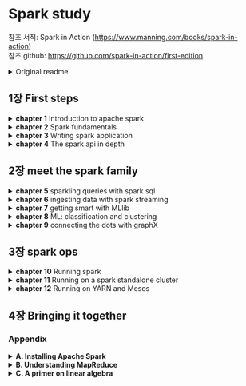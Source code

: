 # Spark study 
참조 서적: Spark in Action (https://www.manning.com/books/spark-in-action) <br>
참조 github: https://github.com/spark-in-action/first-edition
<details close>
<summary>Original readme</summary>
  <h1>Spark in Action book repository</h1>
  <h4> Current edition: Manning Early Access Program (MEAP)</h4>

  The MEAP publishing date is **2015.04.04.**  
  Manning's book forum: [https://forums.manning.com/forums/spark-in-action](https://forums.manning.com/forums/spark-in-action)

  The repo contains book listings organized by chapter and programming language (if applicable):

  ```
  ch02
    ├── scala
    │    ├── ch02-listings.scala
    │    ├── scala-file.scala
    │    └── ...
    ├── java
    │    ├── Class1.java
    │    ├── Class2.java
    │    └── ...
    ├── python
    │    ├── ch02-listings.py
    │    ├── python-file.py
    │    └── ...
  ch03
    ├── scala
    │    ├── ch03-listings.scala
    │    ├── scala-file.scala
    │    └── ...
    ├── java
    │    ├── Class1.java
    │    ├── Class2.java
    │    └── ...
    ├── python
    │    ├── ch03-listings.py
    │    ├── python-file.py
    │    └── ...

  ```

  We tried to organize the listings so that you have minimum distractions while going through the book.  
  We hope you'll find the content useful and that you'll have fun reading the book and going through examples.  

  As part of Manning's "in action" series, it's a hands-on, tutorial-style book.  

  Thank you,  
  [Petar Zečević](http://twitter.com/p_zecevic) and [Marko Bonaći](http://twitter.com/markobonaci)
</details>


## 1장 First steps
<details close>
<summary><b>chapter 1</b> Introduction to apache spark</summary>
  <br>
  <blockquote>
  <details close>
  <summary>1.1 What is spark?</summary>
    <blockquote>
      
- **hadoop**: open source, distributed, Java computation framework consisting of the (1) **Hadoop Distributed File System(HDFS**) and (2) **MapReduce**, its execution engine. 
Hadoop solved the three main problems facing any distributed data-processing endeavor:
    - Parallelization— How to parallelize the computation (전체 연산을 잘게 나누어 동시에 처리하는 방법)
    - Distribution— How to distribute the data (데이터를 여러 노드로 분산하는 방법)
    - Fault-tolerance— How to handle component failure (분산 컴포넌트 장애에 대응하는 방법)

    → 하둡의 한계: 맵리듀스 잡의 결과를 다른 잡에서 사용하려면 먼저 이 결과를 HDFS에 저장해야 한다. 따라서 맵리듀스는 이전 잡의 결과가 다음 작업의 입력이 되는 반복 알고리즘에는 본질적으로 맞지 않다. 

- **Spark**와 hadoop의 차이: spark는 메모리에 아주 큰 데이터를 keep 하는 것을 가능하게 한다. 즉, 맵리듀스처럼 잡에 필요한 데이터를 디스크에서 매번 가져오는 대신(→ 하둡의 방법), 데이터를 메모리에 캐시로 저장하는 인-메모리 실행 모델에 있다. 이를 통해 스파크 프로그램은 맵리듀스보다 약 100배 더 빠른 속도로 같은 작업을 수행할 수 있다.
- 일부 애플리케이션은 스파크를 사용하기에 적합하지 않다. 스파크에서는 분산 아키텍처 때문에 처리 시간에 약간의 오버헤드가 필연적으로 발생한다. 대량의 데이터를 다룰 때는 오버헤드가 무시할 수 있는 수준이지만, 단일 머신에서도 충분히 처리할 수 있는 데이터셋을 다룰 때는 작은 데이터셋의 연산에 최적화된 다른 프레임워크(e.g. RDBMS)를 사용하는 것이 더 효율적이다. + 하지만 현대의 데이터 크기는 계속 증가하는 추세며, 언제가는 RDBMS와 스크립트 성능이 개선되는 속도를 추월할지도 모른다.
    </blockquote>
  </details>
    
  <details close>
  <summary>1.2 Spark components</summary>
    <blockquote><br>
스파크는 여러 특수한 목적에 맞게 설계된 다양한 컴포넌트로 구성된다.<br>
→ 스파크 core, 스파크 SQL, 스파크 Streaming, 스파크 GraphX, 스파크 MLlib <br><br>
<img width="629" alt="Screen Shot 2021-06-10 at 9 33 02 PM" src="https://user-images.githubusercontent.com/43725183/121525578-78936300-ca33-11eb-8dae-549e2a93f21a.png">

- **스파크 core**: 스파크 코어는 스파크 잡과 다른 스파크 컴포넌트에 필요한 기본 기능을 제공한다. RDD는 분산 데이터 컬렉션(즉, 데이터셋)을 추상화한 객체로 데이터셋에 적용할 수 있는 연산 및 변환 메서드를 함께 제공한다. RDD는 노드에 장애가 발생해도 데이터셋을 재구성할 수 있는 복원성을 갖추었다. broadcast variable(공유변수)와 accumulator(누적변수)를 사용해 컴퓨팅 노드 간에 정보를 공유할 수 있다. 이외에도 스파크 코어에는 네트워킹, 보안, 스케줄링 및 데이터 셔플링 등 기본 기능이 구현되어 있다.
- **스파크 SQL**
- **스파크 Streaming**
- **스파크 GraphX**
- **스파크 MLlib**
    </blockquote>
  </details>
    
  <details close>
  <summary>1.3 Spark program flow</summary>
    <blockquote><br>
예제를 통해 스파크 프로그램이 어떻게 실행되는지 알아보자.<br>
**[예제] 로그파일로부터 OutOfMemoryError 오류가 몇건 발생했는지 분석하기**

1. 노드 세 개로 구성된 하둡 클러스터에 300MB 크기의 로그 파일을 저장되어 있는 상황
→ HDFS는 자동으로 128MB크기의 chunck로 분할하고(하둡에서는 block이라는 용어를 사용한다.), 각 **블록(block)**을 클러스터의 여러 노드에 나누어 저장한다. 
→ 이 예제와 직접적인 관련은 없지만, HDFS는 노드에 저장한 각 블록을 다른 노드 두 개에 복제한다. (복제 계수가 기본 값은 3으로 설정된 경우)<br><img width="632" alt="Screen Shot 2021-06-10 at 9 55 04 PM" src="https://user-images.githubusercontent.com/43725183/121528532-85fe1c80-ca36-11eb-93e1-ba484fc4f839.png">

2. HDFS에 저장된 텍스트 파일을 메모리에 로드한다. 
→ 먼저 스파크 셸을 시작하고, 스파크 클러스터에 연결하기.
→ **데이터 지역성**(data locality, 즉 디스크에 저장된 파일이 모두 해당 노드 각각에서 RAM으로 로드되는 것/대량의 데이터를 네트워크로 전송해야하는 상황을 만들지 않기 위해!)을 최대한 달성하려고 로그 파일의 각 블록이 저장된 위치를 하둡에게 요청한 후, 모든 블록을 클러스터 노드의 RAM 메모리로 전송한다. 
→ RAM에 로딩된 블록을 **partition**이라고 한다. 이 파티션 집합이 바로 RDD가 참조하는 분산 컬렉션이다. RDD API를 사용해 RDD의 컬렉션을 필터링하고, 사용자 함수로 매핑하고, 누적 값 하나로 리듀스하고, 두 RDD를 서로 빼거나 교차하거나 결합하는 등 다양한 작업을 실행할 수 있다. 

    ```scala
    val lines = sc.textFile("hdfs://path/to/the/file")
    ```
      <img width="632" alt="Screen Shot 2021-06-10 at 9 55 21 PM" src="https://user-images.githubusercontent.com/43725183/121528576-90b8b180-ca36-11eb-8e1d-beca8097e67a.png">
      
3. 컬렉션이 OutOfMemoryError 문자열을 포함한 줄만 필터링
→ 필터링이 완료되면 RDD에는 분석에 필요한 데이터만 포함된다. 
→ 마지막으로 로그에 남은 줄 개수를 센다. 

    ```scala
    val oomLines = lines.filter(l => l.contains("OutOfMemoryError")).cache()
    val result = oomLines.count()
    ```
      <img width="634" alt="Screen Shot 2021-06-10 at 9 55 38 PM" src="https://user-images.githubusercontent.com/43725183/121528614-99a98300-ca36-11eb-85ff-f57f68c46ae6.png">
    </blockquote>
  </details>
    
  <details close>
  <summary>1.4 Spark ecosystem</summary>
    <blockquote><br>
      
      
* 하둡 생태계: 인터페이스 도구, 분석 도구, 클러스터 관리 도구, 인프라 도구로 구성되어 있다.
      
<br><img width="643" alt="Screen Shot 2021-06-10 at 9 45 04 PM" src="https://user-images.githubusercontent.com/43725183/121527201-1fc4ca00-ca35-11eb-957f-e701657ebda6.png">
- 하둡생태계의 일부 컴포넌트는 스파크 컴포넌트로 대체될 수 있다. <br>
e.g. Giraph → 스파크 GraphX, <br>
Mahout → 스파크 MLlib, <br>
Strom → 스파크 스트리밍, <br>
pig, sqoop → 스파크 코어, 스파크 SQL
- 하둡 생태계의 인프라 및 관리 도구들은 스파크로 대체할 수 없다. e.g. Oozie(→ Job scheduling), HBase, Zookeeper
- 스파크에 반드시 HDFS 스토리지를 사용할 필요는 없다. 스파크는 HDFS 외에도 **아마존 S3 버킷**이나 **일반 파일 시스템**에 저장된 데이터를 처리할 수 있다.
    </blockquote>
  </details>
    
  <details close>
  <summary>1.5 Setting up the spark-in-action VM</summary>
    <blockquote><br>

* vagrant와 virtualbox를 이용
    </blockquote>
  </details>
  </blockquote>
</details>


<details close>
<summary><b>chapter 2</b> Spark fundamentals</summary>
  <br><blockquote>
  <details close>
  <summary>2.1. Using the spark-in-action VM</summary>
    
```bash
$ vagrant up #가상 머신 시작
$ vagrant ssh -- -l spark #ssh 로그인

$ git clone https://github.com/spark-in-action/first-edition #github repository clone
```

cf. **하둡 사용하기**: `hadoop fs`로 시작한다. e.g. `hadoop fs -ls /user` (/user 폴더내 list 출력) → [http://hadoop.apache.org/docs/current/hadoop-project-dist/hadoop-common/FileSystemShell.html](http://hadoop.apache.org/docs/current/hadoop-project-dist/hadoop-common/FileSystemShell.html) 참고하기
  </details>
  <details close>
  <summary>2.2. Using Spark shell and writing your first Spark program</summary>

- license 파일을 읽어들이고, 이 파일에 포함된 BSD 문자열의 수를 세보자.

    ```python
    #license 파일을 읽기
    licLines = sc.textFile("/usr/local/spark/LICENSE")
    lineCnt = licLines.count()

    #BSD 문자열 필터링
    bsdLines = licLines.filter(lambda line: "BSD" in line)
    bsdLines.count()

    #BSD 문자열 출력
    bsdLines.foreach(lambda bLine: print(bLine))
    ```

- RDD의 개념: RDD는 스파크의 기본 추상화 객체로 다음과 같은 성질이 있다.
    - **불변성(immutable)**: 읽기 전용
    → RDD는 데이터를 조작할 수 있는 다양한 변환 연산자를 제공하지만, 변환 연산자는 항상 새로운 RDD를 생성한다.
    - **복원성(resilient)**: 장애 내성
    - **분산(distributed):** 노드 한개 이상에 저장된 데이터셋
- **RDD lineage**: 앞의 예제에서 LICENSE 파일을 로드해 `licLines` RDD를 생성했다. 그 다음 `licLines` RDD에 `filter` 함수를 적용해 새로운 `bsdLines` RDD를 생성했다. 이처럼 RDD에 적용된 변환 연산자와 그 적용 순서를 RDD lineage라고 한다.
  </details>
  <details close>
  <summary>2.3. Basic RDD actions and transformations</summary><br>
    
1. **transformation**: RDD를 조작해 새로운 RDD를 생성한다. e.g. filter, map
2. **actions**: 계산 결과를 반환하거나 RDD 요소에 특정 작업을 수행하려고 실제 계산을 시작하는 역할을 한다. e.g. count, foreach, collect, first

> 변환 연산자의 **지연 실행(lazy evaluation)**: 변환 연산자의 지연 실행은 행동 연산자를 호출하기 전까지는 변환 연산자의 계산을 실제로 실행하지 않는 것을 의미한다. RDD에 행동 연산자가 호출되면 스파크는 해당 RDD의 lineage를 살펴보고, 이를 바탕으로 실행해야 하는 연산 그래프를 작성해서 행동 연산자를 계산한다.  **결국 변환 연산자는 행동 연산자를 호출했을때 무슨 연산이 어떤 순서로 실행되어야 할지 알려주는 일종의 설계도라고 할 수 있다.** 

---

- **`map`**: RDD의 모든 요소에 임의의 함수를 적용할 수 있는 변환 연산자.

    ```python
    numbers = sc.parallelize(range(10, 51, 10))  #numbers = sc.makeRDD(range(10, 51, 10))도 가능.
    numbers.foreach(lambda x: print(x))
    numbersSquared = numbers.map(lambda num: num * num)
    numbersSquared.foreach(lambda x: print(x))
    ```

    `parallelize`는 sequential 객체를 받아 이 sequential 객체의 요소로 구성된 새로운 RDD를 만든다. 이 과정에서 sequential 객체의 요소는 여러 스파크의 executor로 **분산**된다. 
    (→ `print`결과를 보면 sequential 하지 않다. )

    ```python
    reversed = numbersSquared.map(lambda x: str(x)[::-1])
    reversed.foreach(lambda x: print(x))
    ```

- **`distinct`** and **`flatMap`**

    ```
    ##client-ids.log
    15,16,20,20
    77,80,94
    94,98,16,31
    31,15,20
    ```

    `flatMap`(주어진 모든 요소에 대해 연산을 진행하고, 반환한 배열의 중첩구조를 한 단계 제거하고 모든 요소를 단일 컬렉션으로 병합한다. )을 사용하면 각 요소별로 split을 진행한 결과를 하나의 array로 반환한다. 

    ```python
    lines = sc.textFile("Downloads/client-ids.log")

    ids = lines.flatMap(lambda x: x.split(","))
    ids.collect()   #리스트를 반환한다. 
    ids.first()

    intIds = ids.map(lambda x: int(x))
    intIds.collect()

    uniqueIds = intIds.distinct()
    uniqueIds.collect()
    finalCount  = uniqueIds.count()
    finalCount  #8
    ```

- **`sample`**, **`take`**, **`takeSample`** 연산으로 RDD 일부 요소 가져오기: `sample`은 변환연산자(transformation)이지만, `take`와 `takeSample`은 행동연산자(Actions)이다.

    ```python
    ##비복원 샘플링
    s = uniqueIds.sample(False, 0.3)  #withReplacement=False
    s.count()
    s.collect()

    ##복원 샘플링
    swr = uniqueIds.sample(True, 0.5)
    swr.count
    swr.collect()

    #확률값대신 정확한 개수로 RDD 요소 샘플링하기
    taken = uniqueIds.takeSample(False, 5)  #list 반환
    uniqueIds.take(3)
    ```

    `take`는 지정된 개수의 요소를 모을 때까지 RDD의 파티션을 하나씩 처리해 결과를 반환한다. → 결국 연산이 전혀 분산되지 않는다는 의미이다. 여러 파티션의 요소를 빠르게 가져오고 싶다면 드라이버의 메모리를 넘지 않도록 요소 개수를 적당히 줄이고 `collect` 연산자를 사용하자.
  </details>
  <details close>
  <summary>2.4. Double RDD functions</summary>
    
* Double(cf. float) 객체만 사용해서 RDD를 구성하면 implicit conversion을 통해 몇 가지 추가 함수를 사용할 수 있다.

    ```python
    intIds.mean()
    intIds.sum()

    intIds.stats()
    intIds.variance()
    intIds.stdev()

    intIds.histogram([1.0, 50.0, 100.0])  #1과 50사이에 몇개, 50과 100사이에 몇개가 있는지 반환
    intIds.histogram(3)  #3개의 경계로 나눴을때 (1) 경계값과, (2) 구간에 존재하는 sample의 수를 반환한다. 
    ```

* 근사 합계 및 평균계산: 지정된 제한시간 동안 근사합계 또는 근사 평균을 계산한다. 제한시간을 인자로 넣어준다.

    ```python
    intIds.sumApprox(1)
    intIds.meanApprox(1)
    ```
  </details></blockquote>
</details>
  
<details close>
<summary><b>chapter 3</b> Writing spark application</summary>
  <br><blockquote>
  <details close>
  <summary>3.1. Generating a new Spark project in Eclipse</summary

<br>Eclipse 대신 pycharm 사용하기
  </details>
  <details close>
  <summary>3.2. Developing the application</summary><br>
    
**[예제] 한 게임 회사의 모든 직원 명단과 각 직원이 수행한 푸시 횟수를 담은 일일 리포트를 개발해보자.**

1. 데이터셋 준비

    ```bash
    $ mkdir -p $HOME/sia/github-archive
    $ cd $HOME/sia/github-archive
    $ wget http://data.githubarchive.org/2015-03-01-{0..23}.json.gz

    $ gunzip *

    $ head -1 2015-03-01-0.json| jq '.'
    ```
    <img width="400" alt="Screen Shot 2021-06-16 at 7 32 50 PM" src="https://user-images.githubusercontent.com/43725183/122204059-a5cf8d80-ced9-11eb-9334-c0b2309e6910.png">

    > actor.login이 "treydock"인 누군가가 2015년 3월 1일 자정(created_at)에 "development "라는 저장소 브랜치를 생성한 기록이다. (깃허브 API 문서 참조: [https://developer.github.com/v3/activity/events/types/](https://developer.github.com/v3/activity/events/types/))

2. JSON 로드: `read.json()` 은 한 줄당 JSON 객체 하나가 저장된 파일을 로드한다. DataFrame 객체를 반환한다. 

    ```python
    from pyspark.sql import SQLContext
    import sys

    sqlContext = SQLContext(sc)
    ghLog = sqlContext.read.json("2015-03-01-0.json")
    ghLog.printSchema()
    ghLog.show(5)

    ghLog.count() #17786
    pushes = ghLog.filter("type = 'PushEvent'")
    pushes.count()  #8793
    ```
    <img width="1000" alt="Screen Shot 2021-06-16 at 7 35 14 PM" src="https://user-images.githubusercontent.com/43725183/122204352-fc3ccc00-ced9-11eb-8404-29866a84399e.png">

3. 데이터 집계: `count`외에도 `min`, `max`, `avg`, `sum` 등의 집계 함수를 제공한다. 

    ```python
    grouped = pushes.groupBy("actor.login").count()
    ordered = grouped.orderBy(grouped['count'], ascending=False)
    ```

4. 분석대상 제외 & 공유변수

    : `broadcast`를 이용해서 **공유변수**를 만들자. 공유변수를 설정하지 않고 이대로 예제 프로그램을 실행하면 스파크는 `employees`를 대략 200회(필터링 작업을 수행할 태스크 개수) 가까이 반복적으로 네트워크에 전송하게 될 것이다. 

    반면 공유변수는 클러스터의 각 노드에 정확히 한 번만 전송한다. 또 공유변수는 클러스터 노드의 메모리에 자동으로 캐시되므로 프로그램 실행 중 바로 접근할 수 있다. 

    ```python
    employees = [line.rstrip('\n') for line in open(sys.argv[2])]
    bcEmployees = sc.broadcast(employees)

    def isEmp(user):
    	return user in bcEmployees.value

    #filter에 사용하기 위해서 user-defined function 등록
    from pyspark.sql.types import BooleanType
    sqlContext.udf.register("SetContainsUdf", isEmp, returnType=BooleanType())
    filtered = ordered.filter("SetContainsUdf(login)")
    ```

5. 애플리케이션 실행

    ```bash
    $ python main.py \
    	../github-archive/2015-03-01-0.json \   #	../github-archive/*.json \
    	../ch03/ghEmployees.txt
    ```
    <img width="200" alt="Screen Shot 2021-06-16 at 7 37 01 PM" src="https://user-images.githubusercontent.com/43725183/122204609-46be4880-ceda-11eb-8628-b179a7dedcfa.png">

    ```python
    from pyspark import SparkContext, SparkConf
    from pyspark.sql import SQLContext
    import sys

    if __name__ == "__main__":
    	sc = SparkContext(conf=SparkConf())
    	sqlContext = SQLContext(sc)
    	ghLog = sqlContext.read.json(sys.argv[1])

    	pushes = ghLog.filter("type = 'PushEvent'")
    	grouped = pushes.groupBy("actor.login").count()
    	ordered = grouped.orderBy(grouped['count'], ascending=False)

    	# Broadcast the employees set	
    	employees = [line.rstrip('\n') for line in open(sys.argv[2])]

    	bcEmployees = sc.broadcast(employees)

    	def isEmp(user):
    		return user in bcEmployees.value

    	from pyspark.sql.types import BooleanType
    	sqlContext.udf.register("SetContainsUdf", isEmp, returnType=BooleanType())
    	filtered = ordered.filter("SetContainsUdf(login)")
    	filtered.show()

    	filtered.write.format(sys.argv[4]).save(sys.argv[3])
       #파일 형식에는 JSON, Parquet, JDBC등이 가능하다. 
       #세번째 인수는 저장 경로를 적어준다. 
    ```

  </details>
  <details close>
  <summary>3.3. Submitting the application</summary><br>

스파크 프로그램을 운영 환경에서 원활하게 실행할 수 있도록 프로그램에 JAR 파일을 추가하는 방법은 (1) `spark-submit` 스크립트의 `—jars` 매개변수에 프로그램에 필요한 JAR 파일을 모두 나열해 실행자로 전송하거나, (2) 모든 의존 라이브러리를 포함하는 `underjar`를 빌드하는 방법이다. 

- uderjar 빌드: 일단은 생략
- `spark-submit`: 스파크 애플리케이션을 제출하는 일종의 헬퍼 스크립트로 애플리케이션을 스파크 클러스터에서 실행하는데 사용한다.

    ```bash
    ./bin/spark-submit \
      --class <main-class> \   #python에서는 사용 x
      --master <master-url> \
      --deploy-mode <deploy-mode> \
      --conf <key>=<value> \
      ... # other options
      <application-jar> \
      [application-arguments]
    ```

    결과 폴더에 있는 `SUCCESS` 파일은 작업을 성공적으로 완료했음을 의미한다. 각 `crc` 파일은 CRC(Cyclic Redundancy Check)코드를 계산해 각 데이터 파일의 유효성을 검사하는데 사용한다. `._SUCCESS.crc` 파일은 모든 CRC파일을 검사한 결과가 성공적이라는 것을 의미한다.  

    ```bash
    $ spark-submit \
    	main.py \
    	"../github-archive/2015-03-01-0.json" \ 
    	"../ch03/ghEmployees.txt" \
    	"emp-gh-push-output" "json"
    ```
        
    <img width="1000" alt="Screen Shot 2021-06-17 at 12 08 30 PM" src="https://user-images.githubusercontent.com/43725183/122324988-bc6ef680-cf64-11eb-946b-4ede59f690a4.png">

  </details></blockquote>
</details>
  
<details close>
<summary><b>chapter 4</b> The spark api in depth</summary>
  <br><blockquote>
  <details close>
  <summary>4.1. Working with pair RDDs</summary><br>
    
키-값 쌍은 전통적으로 연관배열(associative array)이라는 자료구조를 사용해 표현한다. 이 자료구조를 파이썬에서는 dictionary라고 하며, 스칼라와 자바에서는 map이라고 한다. 스파크에서는 키-값 쌍으로 구성된 RDD를 **pair RDD**라고 한다. 스파크의 데이터를 반드시 키-값 쌍 형태로 구성할 필요는 없지만, 실무에서는 Pair RDD를 사용하는 것이 바람직한 경우가 많다. 

- **Pair RDD 생성**: RDD의 keyBy 변환 연산자는 RDD 요소로 키를 생성하는 f 함수를 받고, 각 요소를 (f(요소), 요소)( = **(키, 요소)**) 쌍의 튜플로 매핑한다. 물론 데이터를 2-element 튜플로 직접 변환할 수도 있다. 어떤 방법이든 2-element 튜플로 RDD를 구성하면 **Pair RDD 함수**가 RDD에 자동으로 추가된다.

    ```python
    tranFile = sc.textFile("ch04/ch04_data_transactions.txt")
    tranData = tranFile.map(lambda line: line.split("#"))
    #예제 파일의 각 줄에는 구매 날짜, 시간, 고객 ID, 상품 ID, 구매수량, 구매 금액이 '#'로 구분되어있다. 
    ```
    <img width="400" alt="Screen Shot 2021-06-18 at 4 42 12 PM" src="https://user-images.githubusercontent.com/43725183/122525386-24503a80-d054-11eb-996d-d9a75f962093.png">

    ```python
    #키, 요소 페어 생성
    transByCust = tranData.map(lambda t: (int(t[2]), t))

    transByCust.keys().distinct().count() #100
    transByCust.count() #1000
    #map 함수로 키와 값을 만들어보자. 고객이 총 100명 있다.
    ```

- **Pair RDD 함수**
    - 키별 개수 세기(`CountByKey`): 각 키의 출현 횟수를 담은 Map 객체를 반환한다. ID가 53인 고객이 19번으로 가장 많이 구매했다.

        ```python
        transByCust.countByKey()
        cid, purch = sorted(transByCust.countByKey().items(), key= lambda x:-x[1])[0] ##(53, 19)

        #사은품 리스트 추가(가격 = 0)
        complTrans = [["2015-03-30", "11:59 PM", "53", "4", "1", "0.00"]]
        ```

    - 단일 키로 값 찾기: `transByCust.lookup(53)` → 53번 고객의 모든 구매 기록을 가져올 수 있다. lookup은 결과 값을 드라이버로 전송하므로 이를 메모리에 적재할 수 있는지 먼저 확인해야 한다.
        
        <img width="300" alt="Screen Shot 2021-06-18 at 4 43 00 PM" src="https://user-images.githubusercontent.com/43725183/122525491-3f22af00-d054-11eb-898a-df7f06895a28.png">

 

    - `mapValues` 변환 연산자로 Pair RDD 값 바꾸기: 키를 그대로 두고 값만 변경할 수 있다. 25번 상품을 2번 이상 구매한 경우 5% 할인해주자.

        ```python
        def applyDiscount(tran):
            if(int(tran[3])==25 and float(tran[4])>1):
                tran[5] = str(float(tran[5])*0.95)
            return tran

        transByCust = transByCust.mapValues(lambda t: applyDiscount(t))
        ```

    - `flapMapValues` 변환 연산자로 키에 값 추가: 81번 다섯 개 이상 구매한 고객에게 사은품으로 70번을 보내야한다. 즉, 해당 고객이 70번 상품을 구매한 것 처럼 `transByCust`에 추가해야한다.

        ```python
        def addToothbrush(tran):
            if(int(tran[3]) == 81 and int(tran[4])>4):
                from copy import copy
                cloned = copy(tran)
                cloned[5] = "0.00"
                cloned[3] = "70"
                cloned[4] = "1"
                return [tran, cloned]
            else:
                return [tran]

        transByCust = transByCust.flatMapValues(lambda t: addToothbrush(t))
        transByCust.count()  #1006 -> 6명이 81번 상품을 5개 이상 구매했다.
        ```

    - `reduceByKey` 또는 `foldByKey` 변환 연산자로 키의 모든 값 병합하기: reduceByKey는 각 키의 모든 값을 동일한 타입의 단일 값으로 변환한다. 이 연산자에는 두 값을 하나로 병합하는 Merge 함수를 전달해야하며, reduceByKey는 각 키별로 값 하나만 남을 때까지 merge 함수를 계속 호출한다. 따라서 merge 함수는 결합법칙을 만족해야한다.

        ```python
        amounts = transByCust.mapValues(lambda t: float(t[5])) #각 키별로 값만 뽑기 
        totals = amounts.foldByKey(0, lambda p1, p2: p1 + p2).collect()
        sorted(totals, key = lambda x:x[1])[-1] #(76, 100049.0)

        #사은품 리스트 추가(가격 = 0)
        complTrans += [["2015-03-30", "11:59 PM", "76", "63", "1", "0.00"]]
        #76번 고객이 10만 49달러로 가장 많이 썼다. 
        ```

        foldByKey는 reduceByKey와 기능은 같지만, merge 함수의 인자 목록 바로 앞에 zeroValue 인자를 담은 또 다른 인자 목록을 추가로 전달해야 한다는 점은 다르다. zeroValue는 반드시 항등원이어야한다. (e.g. 덧셈에서는 0, 곱셈에서는 1)

    - `union`으로 array 추가하기 + 결과 파일 저장하기

        ```python
        transByCust = transByCust.union(sc.parallelize(complTrans).map(lambda t: (int(t[2]), t)))
        transByCust.map(lambda t: "#".join(t[1])).saveAsTextFile("ch04/ch04output-transByCust")
        ```

    - `aggregateByKey`로 키의 모든 값 그루핑: aggregateByKey는 (1) **zeroValue**와 (2) 임의의 V 타입을 가진 값을 또 다른 U 타입으로 변환하는 **변환 함수(Transform)**, (3)변환함수가 변환한 값을 두 개씩 하나로 병합하는 **병합함수(Merge)**가 필요하다.

        ```python
        prods = transByCust.aggregateByKey([], 
        		lambda prods, tran: prods + [tran[3]],    #변환함수 -> 각 파티션 별로 요소를 병합
            lambda prods1, prods2: prods1 + prods2)   #병합함수 -> 최종 결과를 병합
        prods.collect()
        #prods에 빈 리스트가 전달되었다.
        ```
        <img width="1000" alt="Screen Shot 2021-06-18 at 4 43 31 PM" src="https://user-images.githubusercontent.com/43725183/122525565-52357f00-d054-11eb-8eb7-b7f6cba80cd0.png">

  </details>
  <details close>
  <summary>4.2. Understanding data partitioning and reducing data shuffling</summary>
    
* **데이터 파티셔닝(data partitioning)** : 데이터를 여러 클러스터 노드로 분할하는 메커니즘을 의미한다. 이 장에서는 일단 스파크 클러스터를 '병렬 연산이 가능하고 네트워크로 연결된 머신(즉, 노드)의 집합'정도로 생각하자.
    - **파티션(partition)**: 과거에는 파티션 대신 스플릿(split)용어를 사용했다. RDD의 파티션은 RDD 데이터의 일부(조각 또는 슬라이스)를 의미한다. 예를 들어 로컬 파일 시스템에 저장된 텍스트 파일을 스파크에 로드하면, 스파크는 파일 내용을 여러 파티션으로 분할해 클러스터 노드에 고르게 분산 저장한다. 여러 파티션을 노드 하나에 저장할 수도 있다. 이렇게 분산된 파티션이 모여서 RDD 하나를 형성한다.
    - 파티션의 개수: 해당 RDD에 변환 연산을 실행할 "태스크 개수"와 직결되므로 파티션의 개수는 매우 중요하다. 태스크 개수가 필요 이하로 적으면 클러스터를 충분히 활용할 수 없다. 게다가 각 태스크가 처리할 데이터 분량이 실행자의 메모리 리소스를 초과해 메모리 문제가 발생할 수 있다. 따라서 클러스터의 코어 개수보다 서너 배 더 많은 파티션을 사용하는 것이 좋다.
    - **데이터 partitioner**: RDD의 데이터 파티셔닝은 RDD의 각 요소에 파티션 번호를 할당하는 partitioner 객체가 수행한다. partitioner는 HashPartitioner, RangePartitioner, 또는 사용자 정의 Partitioner(Pair RDD의 경우)로 구현할 수 있다.
        - **HashPartitioner**: 스파크의 기본 Partitioner. HashPartitioner는 각 요소의 자바 해시코드를 단순한 mod 공식(partitionIndex = hashCode % numberOfPartitions)에 대입해 파티션 번호를 계산한다. 각 요소의 파티션 번호를 거의 무작위로 결정하기 때문에 모든 파티션을 정확하게 같은 크기로 분할할 가능성이 낮다. 하지만 대규모 데이터셋을 상대적으로 적은 수의 파티션으로 나누면 대체로 데이터를 고르게 분산시킬 수 있다. 
        (파티션의 기본 개수는 spark.default.parallelism 환경 매개변수 값으로 결정된다)
        - **RangePartitioner**: 정렬된 RDD의 데이터를 거의 같은 범위 간격으로 분할할 수 있다.
        - **Pair RDD의 사용자 정의 Partitioner**: 파티션의 데이터를 특정 기준에 따라 정확하게 배치해야 할 경우 사용자 정의 partitioner로 pair RDD를 분할할 수 있다. 
        (cf. in Python there is no version of aggregateByKey with a custom partitioner)
    - RDD 파티션 변경
        - `partitionBy`: PairRDD에서만 사용가능하고, 또 파티셔닝에 사용할 Partitioner 객체만 인자로 전달할 수 있다
        - `coalesce`와 `repartition`: coalesce는 파티션의 수를 줄이거나 늘리는데 사용한다. 파티션 개수를 늘리려면 shuffle 인자를 true로 설정해야한다. 반면 파티션 수를 줄일 때는 이 인자를 false로 설정할 수 있다. 이때는 새로운 파티션 개수와 동일한 개수의 부모 RDD 파티션을 선정하고 나머지 파티션의 요소를 나누어 선정한 파티션과 병합(coalesce)하는 방식으로 파티션 개수를 줄인다. 즉, 셔플링을 수행하지 않는 대신 데이터 이동을 최소화하려고 부모 RDD의 기존 파티션을 최대한 보존한다. 
        cf. repartition 변환 연산자는 단순히 shuffle을 true로 설정해 coalesce를 호출한 결과를 반환한다.
        - `repartitionAndSortWithinPartition`: 정렬 가능한 RDD에서만 사용할 수 있다. 새로운 Partitioner 객체를 받아 각 파티션 내에서 요소를 정렬한다. 이 연산자는 셔플링 단계에서 정렬 작업을 함께 수행하기 때문에 repartition을 호출한 후 직접 정렬하는 것보다 성능이 더 낫다.
- **데이터 셔플링(data shuffling)**: **파티션 간의 물리적인 데이터 이동을 의미한다.** 셔플링은 새로운 RDD의 파티션을 만들려고 여러 파티션의 데이터를 합칠 때 발생한다. 예를 들어 키를 기준으로 요소를 그루핑하려면 스파크는 RDD의 파티션을 모두 살펴보고 키가 같은 요소를 전부 찾은 후, 이를 물리적으로 묶어서 새로운 파티션을 구성하는 과정을 수행해야한다.

    ```python
    prods = transByCust.aggregateByKey([], 
    		lambda prods, tran: prods + [tran[3]],    #변환함수(Transform) -> 각 파티션 별로 요소를 병합
        lambda prods1, prods2: prods1 + prods2)   #병합함수(Merge) -> 최종 결과를 병합
    prods.collect()
    #4.1절의 aggregateByKey 예시를 다시 보자. 
    ```
    <img width="600" alt="Screen Shot 2021-06-18 at 4 45 57 PM" src="https://user-images.githubusercontent.com/43725183/122525886-a93b5400-d054-11eb-9dcd-ea556f230a4d.png">


    - 변환함수(Transform)은 각 파티션 별로 각 키의 값을 모아서 리스트를 구성한다.(**map task**) →  스파크는 이 리스트들을 각 노드의 중간 파일(interm files)에 기록한다 → 병합함수(merge)를 호출해 여러 파티션에 저장된 리스트들을 각 키별 단일 리스트로 병합한다.(**reduce task**) → 기본 partitioner(hash partitioner)를 적용해 각 키를 적절한 파티션에 할당한다.
    - 셔플링 바로 전에 수행한 태스크를 **맵(map) 태스크**라고 하며, 바로 다음에 수행한 태스크를 **리듀스(reduce)** 태스크라고 한다. 맵 태스크의 결과는 중간 파일에 기록하며(주로 운영체제의 파일 시스템 캐시에만 저장), 이후 리듀스 태스크가 이 파일을 읽어들인다. 중간 파일을 디스크에 기록하는 작업도 부담이지만, 결국 셔플링할 데이터를 네트워크로 전송해야 하기 때문에 스파크 잡의 셔플링 횟수를 최소한으로 줄이도록 노력해야 한다.
    - 셔플링 발생 조건
        1. partitioner를 명시적으로 변경하는 경우
            - 파티션 개수가 다른 HashPatitioner를 변환 연산자에 사용하거나, (`rdd.aggregateByKey(zeroValue, seqFunc, comboFunc, 100).collect()`)
            - 사용자 정의 Partitioner를 사용하면

            → 셔플링이 발생한다. 따라서 가급적이면 기본 partitioner를 사용해 의도하지 않은 셔플링은 최대한 피하는 것이 성능 면에서 가장 안전한 방법이다. 

        2. partitioner를 제거하는 경우

            변환 연산자에 partitioner를 명시적으로 지정하지 않았는데도 간혹 셔플링이 발생할 때가 있다. 대표적으로 map과 flatMap은 RDD의 Partitioner를 제거한다. 이 연산자 자체로는 셔플링이 발생하지 않지만, 연산자의 결과 RDD에 다른 변환 연산자를 사용하면 기본 Partitioner를 사용했더라도 여전히 셔플링이 발생한다.  → Pair RDD의 키를 변경하지 않는다면 map, flatMap 대신 mapValues, flatMapValues를 사용해 Partitioner를 보존하는 것이 좋다. 

            ```python
            rdd = sc.parallelize(range(10000))
            rdd.map(lambda x: (x, x*x)).map(lambda (x, y): (y, x)).collect() #셔플링 발생 x
            rdd.map(lambda x: (x, x*x)).reduceByKey(lambda v1, v2: v1+v2).collect() #셔플링 발생함
            ```

    - 셔플링을 수행하면 executor는 다른 executor(=실행자)의 파일을 읽어 들여야한다. 하지만 셔플링 도중 일부 실행자에 장애가 발생하면 해당 실행자가 처리한 데이터를 더 이상 가져올 수 없어서 데이터 흐름이 중단된다. → **외부 셔플링 서비스(external shuffling service)**는 실행자가 중간 셔플 파일을 읽을 수 있는 단일 지점을 제공해 셔플링의 데이터 교환 과정을 최적화할 수 있다. (`spark.shuffle.service.enabled=true`로 설정하기)
    - 셔플링 관련 매개변수
        - 셔플링 알고리즘 설정: `spark.shuffle.manager`의 값을 hash(해시 기반 셔플링), sort(정렬 기반 셔플링) → 정렬 기반 셔플링은 파일을 더 적게 생성하고 메모리를 더욱 효율적으로 사용할 수 있어 default 값이다.
        - 중간 파일의 통합 여부: `spark.shuffle.consolidateFiles` → ext4나 XFS 파일 시스템을 사용한다면 이 값을 true로 변경(default = false)로 하는 것이 좋다.
        - 셔플링에 쓸 메모리 리소스의 제한 여부: `spark.shuffle.spill` → 메모리를 제한하면 스파크는 제한 임계치를 초과한 데이터를 디스크로 내보낸다. 메모리 임계치를 너무 높게 설정하면 메모리 부족 예외(out-of-memory exception)이 발생할 수 있다. 반대로 너무 낮게 설정하면 데이터를 자주 내보내므로 균형을 잘 맞추는 것이 중요하다.
        - `spark.shuffle.compress`: 중간 파일의 압축 여부를 지정할 수 있다.
        - `spark.shuffle.spill.batchSize`: 데이터를 디스크로 내보낼 때 일괄로 직렬화 또는 역직렬화할 객체 개수를 지정한다.
        - `spark.shuffle.service.port`: 외부 셔플링 서비스를 활성화할 경우 서비스 서버가 사용할 포트 번호를 지정한다.
- 파티션 단위로 데이터 매핑: RDD의 각 파티션에 개별적으로 매핑 함수를 적용할수도 있다. 이 메서드를 잘 활용하면 각 파티션 내에서만 데이터가 매핑되도록 기존 변환 연산자를 최적화해 셔플링을 억제할 수 있다.
    - `mapPartitions`와 `mapPartitionsWithIndex`: mapPartitions는 각 파티션의 모든 요소를 반복문으로 처리하고 새로운 RDD 파티션을 생성한다. mapPartitionWithIndex는 매핑 함수에 파티션 번호가 함께 전달된다.
    - `glom`: 각 파티션의 모든 요소를 배열 하나로 모으고, 이 배열들을 요소로 포함하는 새로운 RDD를 반환한다. 따라서 새로운 RDD에 포함된 요소 개수는 이 RDD의 파티션 개수와 동일하다. glom 연산자는 기존의 Partitioner를 제거한다.

        ```python
        import random
        l = [random.randrange(100) for x in range(500)]
        rdd = sc.parallelize(l, 30).glom() #30개의 파티션으로 나눠져 있는 것을 모음. 
        rdd.collect()
        rdd.count() #30
        ```
  </details>
  <details close>
  <summary>4.3. Joining, sorting, and grouping data</summary>
    
* **데이터 조인(Join)** : 스파크에서는 RDBMS의 고전적인 join 연산자뿐만 아니라, zip, cartesian, intersection 등 다양한 변환 연산자를 사용해 여러 RDD 내용을 합칠 수 있다.

    <img width="621" alt="Screen Shot 2021-06-20 at 9 57 57 PM" src="https://user-images.githubusercontent.com/43725183/122675025-940c2400-d212-11eb-9db3-769ed31b6e25.png">

    RDD의 key를 product ID로 변경

    - RDBMS와 유사한 Join 연산자: `join`(RDBMS의 inner join과 동일), `leftOuterJoin`, `rightOuterJoin`, `fullOuterJoin` → 이 연산자들은 PairRDD에서만 사용할 수 있다. Partitioner 객체나 파티션 개수를 전달할 수 있다.

        ```python
        totalsByProd = transByProd.mapValues(lambda t: float(t[5])).reduceByKey(lambda tot1, tot2: tot1 + tot2)

        products = sc.textFile("first-edition/ch04/ch04_data_products.txt").map(lambda line: line.split("#")).map(lambda p: (int(p[0]), p))
        totalsAndProds = totalsByProd.join(products)
        totalsAndProds.first()
        #(68, (62133.899999999994, ['68', 'Niacin', '6295.48', '1']))
        #68은 key(productID), 그리고 value의 첫번째는 totalByProd의 값, 두번째 리스트는 products 정보.
        ```

        ```python
        totalsWithMissingProds = products.leftOuterJoin(totalsByProd)
        missingProds = totalsWithMissingProds.filter(lambda x: x[1][1] is None).map(lambda x: x[1][0])
        missingProds.foreach(lambda p: print(", ".join(p)))
        #3, Cute baby doll, battery, 1808.79, 2
        #43, Tomb Raider PC, 2718.14, 1
        #63, Pajamas, 8131.85, 3
        #20, LEGO Elves, 4589.79, 4
        #어제 판매하지 않은 상품 리스트 출력. 
        ```

    - `subtract`이나 `subtractByKey` 변환 연산자로 공통 값 제거: `substract`은 첫번째 RDD에서 두번째 RDD의 요소를 제거한 여집합을 반환한다. 이는 일반 RDD에서도 사용할 수 있으며, 각 요소의 키나 값만 비교하는 것이 아니라 요소 전체를 비교해 제거여부를 판단한다. 
    반면 `substracByKey`는 PairRDD에서만 사용할 수 있으며 키와 값을 모두 보는 것이 아니라 키만 본다.

        ```python
        missingProds = products.subtractByKey(totalsByProd)
        missingProds.foreach(lambda p: print(", ".join(p[1])))
        #leftOuterJoin후 None 값인 record만 뽑아내는 과정대신 substractByKey를 사용하면 된다. 
        ```

    - `cogroup` 변환 연산자로 RDD 조인: `cogroup`은 여러 RDD 값을 각각 키로 그루핑한 후 키를 기준으로 조인한다. `cogroup`은 RDD를 최대 세개까지 조인할 수 있는데, 단 `cogroup`을 호출한 RDD와 `cogroup`에 전달된 RDD는 모두 동일한 타입의 키를 가져야 한다.

        ```python
        prodTotCogroup = totalsByProd.cogroup(products)
        prodTotCogroup.first()
        #(68, (<pyspark.resultiterable.ResultIterable object at 0x107d3ab90>, <pyspark.resultiterable.ResultIterable object at 0x107da1fd0>))

        prodTotCogroup.filter(lambda x: len(x[1][0].data) == 0).foreach(lambda x: print(", ".join(x[1][1].data[0])))
        #total 가격과 product 정보의 outer join. 두 RDD 중 한쪽에만 등장한 키의 경우 다른 쪽 RDD iterator는 비어 있다. 
        ```

    - `intersection` 변환 연산자 사용: `intersection`은 교집합을 찾는다.

        ```python
        totalsByProd.map(lambda t: t[0]).intersection(products.map(lambda p: p[0]))
        ```

    - `cartesian` 변환 연산자로 RDD 두개 결합: 두 RDD의 데카르트 곱을 계산한다(요소의 모든 combination return). 따라서 이를 이용해 두 RDD 요소들을 서로 비교하는데도 사용할 수 있다.

        ```python
        rdd1 = sc.parallelize([7,8,9])
        rdd2 = sc.parallelize([1,2,3])
        rdd1.cartesian(rdd2).collect()
        #[(7, 1), (7, 2), (7, 3), (8, 1), (8, 2), (8, 3), (9, 1), (9, 2), (9, 3)]
        rdd1.cartesian(rdd2).filter(lambda el: el[0] % el[1] == 0).collect()
        #rdd2숫자로 rdd1 숫자를 나머지 없이 나눌 수 있는 조합 찾기
        [(7, 1), (8, 1), (8, 2), (9, 1), (9, 3)]
        ```

    - `zip` 변환 연산자로 RDD 조인: 모든 RDD에 사용가능. 첫번째 쌍은 각 RDD의 첫번째 요소를 조합한 것이며, 두번째 쌍은 두 번째 요소를 조합하고, 세 번째 쌍은 세 번째 요소를 조합하는 식으로 끝까지 이어진다. → 두 RDD의 파티션 개수가 다르거나 두 RDD의 모든 파티션이 서로 동일한 개수의 요소를 포함하지 않으면 오류를 발생한다.

        ```python
        rdd1 = sc.parallelize([1,2,3])
        rdd2 = sc.parallelize(["n4","n5","n6"])
        rdd1.zip(rdd2).collect()
        #[(1, 'n4'), (2, 'n5'), (3, 'n6')]
        ```

    - `zipPartitions` 변환 연산자로 RDD 조인: 모든 RDD에 사용가능. RDD는 서로 파티션 개수가 동일해야하지만, 모든 파티션이 서로 동일한 개수의 요소를 가져야 한다는 조건을 꼭 만족하지 않아도 된다. → 아직 python에서는 사용할 수 없다.
- **데이터 정렬(sorting)**
    - `repartitionAndSortWithinPartition`(4.2 절 참조), `sortByKey`, `sortBy`을 사용해서 정렬할 수 있다.

        ```python
        sortedProds = totalsAndProds.sortBy(lambda t: t[1][1][1])
        sortedProds.collect()
        ```

        이 결과는 `totalsAndProds` RDD에서 상품 이름을 키로 끄집어낸 후 `sortByKey`를 호출해서도 확인할 수 있다. 

    - 정렬 가능한 클래스 생성하기
    - 이차 정렬: 파티션을 2개로 바꾸고, 각 파티션 내에서 요소를 정렬한다.

        ```python
        rdd = sc.parallelize([(0, 5), (3, 8), (2, 6), (0, 8), (3, 8), (1, 3)])
        rdd2 = rdd.repartitionAndSortWithinPartitions(2)
        rdd2.glom().collect()
        #[[(0, 5), (0, 8), (2, 6)], [(1, 3), (3, 8), (3, 8)]]
        #파티션1: [(0, 5), (0, 8), (2, 6)]
        #파티션2: [(1, 3), (3, 8), (3, 8)]
        ```
        <img width="300" alt="Screen Shot 2021-06-20 at 9 59 42 PM" src="https://user-images.githubusercontent.com/43725183/122675077-d46ba200-d212-11eb-852c-ac15c055cf3c.png">


    - `top`과 `takeOrdered`로 정렬된 요소 가져오기: 이 두 메서드는 전체 데이터를 정렬하지 않는다. 그 대신 각 파티션에서 상위(또는 하위) n개 요소를 가져온 후 이 결과를 병합하고, 이 중 상위(또는 하위) n개 요소를 반환한다. → 두 메서드는 훨씬 더 적은 양의 데이터를 네트워크로 전송하며, sortBy와 take를 개별적으로 호출하는 것보다 무척 빠르다.
- **데이터 그루핑(grouping)**: 데이터 그루핑은 데이터를 특정 기준에 따라 단일 컬렉션으로 집계하는 연산을 의미한다.
    - `aggregateByKey`: 4.1.2절 참조
    - `groupBykey`(`groupBy`): groupByKey는 동일한 키를 가진 모든 요소를 단일 키-값 쌍으로 모은 Pair RDD를 반환한다. groupBy는 PairRDD가 아닌 일반 RDD에서도 사용할 수 있으며, 일반 RDD를 PairRDD로 변환하고 groupByKey를 호출하는 것과 같은 결과를 만들 수 있다. groupByKey는 각 키의 모든 값을 메모리로 가져오기 때문에 이 메서드를 사용할 때는 메모리 리소스를 과다하게 사용하지 않도록 주의해야 한다. 모든 값을 한꺼번에 그루핑할 필요가 없으면 aggregateByKey나 reduceByKey, foldByKey를 사용하는 것이 좋다.
    - `combineByKey`: combineByKey를 호출하려면 세 가지 커스텀 함수를 정의해 전달해야 한다. 첫번째 함수는 `createCombiner`로 각 파티션별로 키의 첫번째 값에서 최초 결합값을 생성하는 데 사용한다. 두번째 함수(`mergeValue`)는 Pair RDD에 저장된 값들을 결합값(combined value)로 병합하고(동일 파티션 내에서 해당 키의 다른 값을 결합 값에 추가해 병합하는데 사용), 세번째 함수(`mergeCombiner`)는 결합 값을 최종 결과를 병합(여러 파티션의 결합 값을 최종 결과로 병합)한다.

        ```python
        def createComb(t):
            total = float(t[5])   #구매 금액
            q = int(t[4])         #구매 수량
            return (total/q, total/q, q, total)  #상품 낱개의 가격을 계산해 최저가격과 최고 가격의 초깃값으로 사용.

        def mergeVal(p,t):
            mn,mx,c,tot = p
            total = float(t[5])
            q = int(t[4])
            return (min(mn,total/q),max(mx,total/q),c+q,tot+total)

        def mergeComb(p1, p2):
            mn1,mx1,c1,tot1 = p1
            mn2,mx2,c2,tot2 = p2
            return (min(mn1,mn1),max(mx1,mx2),c1+c2,tot1+tot2)

        avgByCust = transByCust.combineByKey(createComb, mergeVal, mergeComb).\
        mapValues(lambda t: (t[0], t[1], t[2], t[3], t[3]/t[2]))
        avgByCust.first()

        totalsAndProds.map(lambda p: p[1]).map(lambda x: ", ".join(x[1])+", "+str(x[0])).saveAsTextFile("ch04/ch04output-totalsPerProd")
        avgByCust.map(lambda (pid, (mn, mx, cnt, tot, avg)): "%d#%.2f#%.2f#%d#%.2f#%.2f" % (pid, mn, mx, cnt, tot, avg)).saveAsTextFile("ch04/ch04output-avgByCust")
        ```
  </details>
  <details close>
  <summary>4.4. Understanding RDD dependencies</summary>
    
* **RDD의 의존 관계(dependency)** : 스파크의 실행 모델은 **Directed Acyclic Graph(DAG)** 에 기반한다. 방향성(directed) 그래프는 간선이 한 정점에서 다른 정점을 가리키는 방향성이 있는 그래프를 의미한다. 그 중 DAG는 간선의 방향을 따라 이동했을 때 같은 정점에 두 번 이상 방문할 수 없도록 연결된 그래프를 의마한다. (이름 그대로 acyclic하다)
**스파크의 DAG는 RDD를 정점(vertex)로, RDD 의존관계를 간선(edge)로 정의한 그래프를 의미한다.** RDD의 변환 연산자를 호출할 때마다 새로운 정점(RDD)와 새로운 간선(의존관계)이 생성된다. 변환 연산자로 생성된 RDD가 이전 RDD에 의존하므로 간선방향은 자식 RDD(새 RDD)에서 부모 RDD(이전 RDD)로 향한다. 이러한 RDD 의존 관계 그래프를 **RDD lineage**라고 한다.
    - **좁은(narrow) 의존 관계**: 데이터를 다른 파티션으로 전송할 필요가 없는 변환 연산은 좁은 의존 관계를 형성한다.
        - one-to-one 의존관계: range 의존관계 이외의 모든 셔플링이 필요하지 않은 변환연산자로 생성.
        - range 의존관계: 여러 부모 RDD에 대한 의존 관계를 하나로 결합한 경우로 union 변환연산자만 해당.
    - **넓은(wide, 또는 shuffle) 의존 관계**: 셔플링을 수행할 때 형성된다. 참고로 RDD를 조인하면 셔플링이 항상 발생한다.<br><br>

    ```python
    import random
    l = [random.randrange(10) for x in range(500)]
    listrdd = sc.parallelize(l, 5)  #파티션 5개로 나누기
    pairs = listrdd.map(lambda x: (x, x*x))     

    reduced = pairs.reduceByKey(lambda v1, v2: v1+v2)

    finalrdd = reduced.mapPartitions(lambda itr: ["K="+str(k)+",V="+str(v) for (k,v) in itr])
    finalrdd.collect()
    print(finalrdd.toDebugString())
    #map은 좁은(one-to-one) 의존 관계를 만드는 연산자. reduceBykey는 넓은(셔플) 의존관계를 형성
    ```

    <img width="1000" alt="Screen Shot 2021-06-20 at 9 55 12 PM" src="https://user-images.githubusercontent.com/43725183/122674936-34157d80-d212-11eb-8c49-cca2da11a64f.png">



    ```
    //print(finalrdd.toDebugString())의 결과

    (5) PythonRDD[5] at collect at <stdin>:1 []
     |  MapPartitionsRDD[4] at mapPartitions at PythonRDD.scala:133 []
     |  ShuffledRDD[3] at partitionBy at NativeMethodAccessorImpl.java:0 []
     +-(5) PairwiseRDD[2] at reduceByKey at <stdin>:1 []
        |  PythonRDD[1] at reduceByKey at <stdin>:1 []
        |  ParallelCollectionRDD[0] at parallelize at PythonRDD.scala:195 []
    ```
    5번 RDD가 가장 최근에 만들어진 RDD. ShuffledRDD가 출력된 지점을 곧 셔플링을 수행하는 시점으로 간주할 수 있다. → 이러한 출력 결과를 잘 활용하면 스파크 프로그램의 셔플링 횟수를 최소화할 수 있다. 
    <br>괄호안 숫자(5)는 해당 RDD의 파티션 개수를 의미한다. 

- **스파크의 stage와 task**: 스파크는 셔플링이 발생하는 지점을 기준으로 스파크 잡(job) 하나를 여러 스테이지(stage)로 나눈다.
    <img width="1000" alt="Screen Shot 2021-06-20 at 9 54 13 PM" src="https://user-images.githubusercontent.com/43725183/122674901-0f210a80-d212-11eb-92c4-cdab59d039b1.png">


    - **1번 stage**는 셔플링으로 이어지는 parallelize, map, reduceByKey 변환 연산들이 포함된다. 1번 스테이지 결과는 중간 파일의 형태로 실행자 머신의 로컬 디스크에 저장된다. **2번 stage**에서는 이 중간 파일의 데이터를 적절한 파티션으로 읽어 들인 후 두 번째 map 변환 연산자부터 마지막 collect 연산까지 실행한다.
    - 스파크는 각 stage와 partition별로 task를 생성해 실행자에게 전달한다. 스테이지가 셔플링으로 끝나는 경우 이 단계의 태스트를 **shuffle-map task**(i.e. 1번 stage의 task)라고 한다. 스테이지의 모든 태스크가 완료되면 드라이버는 다음 스테이지의 태스크를 생성하고 실행자에 전달한다. 이 과정은 마지막 스테이지 결과를 드라이버로 반환할때까지 계속한다. 마지막 스테이지에 생성된 태스크를 **result task**(i.e. 2번 stage의 task)라고 한다.
- **RDD의 체크포인트(checkpoint)**: 변환 연산자를 계속 이어 붙이면 RDD lineage가 제약 없이 길어질 수 있다. 따라서 스파크는 중간에 스냅샷으로 RDD를 스토리지에 보관할 수 있는 **checkpointing** 방법을 제공한다. 일부 노드에 장애가 발생해도 유실된 RDD 조각을 처음부터 다시 계산할 필요가 없고, 그 대신 스냅샷 지점부터 나머지 lineage를 다시 계산한다.
    - 체크포인팅을 실행하면 스파크는 RDD의 데이터뿐만 아니라 RDD의 lineage까지 모두 저장한다. 체크포인팅을 완료한 후에는 저장한 RDD를 다시 계산할 필요가 없으므로 해당 RDD의 의존 관계와 부모 RDD 정보를 삭제한다.
    - 체크 포인팅은 RDD의 checkpoint 메서드를 호출해 실행할 수 있다. 하지만 먼저 SparkContext.setCheckpointDir에 데이터를 저장할 디렉터리부터 지정해야 한다. checkpoint 메서드는 해당 RDD에 job이 실행되기 전에 호출해야 하며, 그 이후 체크포인팅을 실제로 완료하려면 RDD에 행동 연산자(Action) 등을 호출해 잡을 실행하고 RDD를 구체화(materialize)해야한다.
  </details>
  <details close>
  <summary>4.5. Using accumulators and broadcast variables to communicate with Spark executors</summary><br>
    
* **누적 변수(accumulator)** 로 실행자에서 데이터 가져오기: 누적 변수는 여러 실행자가 공유하는 변수로 값을 더하는 연산만 허용한다. 누적 변수는 태스크의 진행상황을 추적하는데 사용할 수 있다.

    ```python
    #accumulators in Python cannot be named
    acc = sc.accumulator(0)  #0은 initial value
    l = sc.parallelize(range(1000000))
    l.foreach(lambda x: acc.add(1))
    acc.value  #누적 변수 값 가져오기. 이 값은 오직 드라이버만 참조할 수 있다. 
    # 1000000  -> 1을 1000000번 더한 결과

    #exception occurs(executor가 참조한 경우)
    l.foreach(lambda x: acc.value)
    #"Accumulator.value cannot be accessed inside tasks"

    #accumulables are not supported in Python
    #accumulableCollections are not supported in Python
    ```

- **공유 변수(broadcast variable)** 로 실행자에 데이터 전송: 공유변수는 여러 클러스터 노드가 공동으로 사용할 수 있는 변수다. 공유변수는 누적변수와 달리 실행자가 수정할 수 없다. 오직 드라이버만이 공유변수를 생성하며, 실행자에서는 읽기 연산만 가능하다.
    - **실행자 대다수가 대용량의 데이터를 공용으로 사용할 때는 이 데이터를 공유 변수로 만드는 것이 좋다.(핵심 point1)** 보통은 드라이버에서 생성한 변수를 태스크에서 사용하면 스파크는 이 변수를 직렬화하고 태스크와 함께 실행자로 전송한다. 하지만 드라이버 프로그램은 동일한 변수를 여러잡에 걸쳐 재사용할 수 있고 잡 하나를 수행할 때도 여러 태스크가 동일한 실행자에 할당될 수 있으므로, 변수를 필요 이상으로 여러번 직렬화해 네트워크로 전송하는 상황이 발생할 수 있다. 이때는 데이터를 더욱 최적화된 방식으로 단 한 번만 전송하는 공유 변수를 사용하는 편이 좋다. (3.2절 예시 참조)
    - 공유 변수는 Broadcast 타입의 객체를 반환하는 SparkContext.broadcast(value) 메서드로 생성한다. value 인수에는 직렬화 가능한 모든 종류의 객체를 전달할 수 있다.
    - **공유변수값을 참조할 때는 항상 value 메서드를 사용해야 한다.(핵심 point2)** 그렇지 않고 공유 변수에 직접 접근하면 스파크는 이 변수를 자동으로 직렬화해 태스크와 함께 전송한다. 이렇게 하면 공유 변수를 사용하는 이유, 즉 성능상 이득을 완전히 잃어버리게 된다.
    - 더 이상 필요하지 않은 공유변수는 destroy를 호출해 완전히 삭제(실행자와 드라이버에서 제거)할 수 있다. 또는 unpersist 메서드를 호출해 공유 변수 값을 실행자의 캐시에서 제거할 수 있다.
    - 공유변수와 관련된 스파크 매개변수
        - `spark.broadcast.compress`: 공유 변수를 전송하기 전에 데이터를 압축할지 여부를 지정한다.
        - `spark.broadcast.blockSize`: 공유 변수를 전송하는데 사용하는 데이터 청크의 크기를 설정한다. 실전 테스트를 거쳐 도출한 기본 값(4096KB)를 그대로 유지하면 좋다.
        - `spark.python.worker.reuse`: 파이썬의 공유 변수 성능에 큰 영향을 주는 매개변수다. 워커를 재사용하지 않으면 각 태스크별로 공유 변수를 전송해야 한다. 기본값이 true를 유지하면 좋다.
  </details></blockquote>
</details>

## 2장 meet the spark family
<details close>
  <summary><b>chapter 5</b> sparkling queries with spark sql</summary>
</details>  
<details close>
  <summary><b>chapter 6</b> ingesting data with spark streaming</summary>
</details>  
<details close>
  <summary><b>chapter 7</b> getting smart with MLlib</summary><br>
  <blockquote>
    <details close>
    <summary>7.1 Introduction to machine learning</summary><br>
      
- 일반적은 머신러닝 프로젝트는 다음 단계로 진행된다.
    1. **데이터 수집**
    2. **데이터 정제 및 준비**: 머신러닝에 적합한 정형 포맷 외에도 다양한 비정형 포맷(텍스트, 이미지, 음성, 이진 데이터 등)으로 저장된 데이터가 필요할 때도 많다. 따라서 이러한 비정형 데이터를 수치형 특성 변수로 변환할 방법을 고안하고 적용해야 한다. 또 결측 데이터를 처리하고, 동일한 정보가 갖가지 다른 값으로 기록되어 있다면(예를 들어 VW와 폭스바겐은 같은 제조사를 의미) 이를 적절히 보완해야 한다. 마지막으로 특징 변수에 스케일링(scailing)을 적용해 데이터의 모든 차원을 비교 가능한 범위로 변환하기도 한다.
    3. **데이터 분석 및 특징 변수 추출**: 데이터 내 상관관계를 조사하고, 필요하다면 데이터를 시각화 한다(or 차원 축소). 다음으로 가장 적절한 머신러닝 알고리즘을 선택하고, 데이터를 훈련 데이터셋과 검증 데이터셋으로 나눈다. 또는 교차 검증(cross-validation) 기법을 활용할 수도 있다. 교차 검증은 데이터셋을 여러 훈련 데이터셋가 검증 데이터셋ㅇ로 계속 나누어 테스트하고 결과들의 평균을 계산한다. 
    4. **모델 훈련**: 입력 데이터를 기반으로 머신 러닝의 학습 알고리즘을 실행해 알고리즘의 매개변수들을 학습하도록 모델을 훈련시킨다. 
    5. **모델 평가**: 모델을 검증 데이터셋에 적용하고 몇 가지 기준으로 모델 성능을 평가한다. 모델 성능이 만족스럽지 못할 때는 더 많은 입력 데이터가 필요하거나 특징 변수를 추출한 방법을 바꾸어야 할 수도 있다. 또는 feature space를 변경하거나 다른 모델을 시도할 수 있다. 어떤 변경을 시도하든 1단계나 2단계로 돌아가야한다. 
    6. **모델 적용**: 마침내 완성된 모델을 웹 사이트의 운영 환경에 배포한다. 
- 머신러닝 알고리즘의 유형
    1. **지도학습(supervised learning)**: 레이블(label)이 포함된 데이터셋을 사용. 회귀와 분류.
    2. **비지도학습(unsupervised learning)**: 레이블이 주어지지 않음. 군집화
- 스파크를 활용한 머신러닝의 장점: (1)분산 처리, (2) 단일 API로 1~6번까지 처리 가능
    </details>
    <details close>
    <summary>7.2. Linear algebra in Spark</summary><br>
      
스파크는 (1) 로컬환경(분산 저장되지 않는 데이터)에서 사용할 수 있는 벡터 및 행렬 클래스와 (2) 분산 환경에서 사용할 수 있는 여러 행렬 클래스를 제공한다. 스파크의 분산 행렬을 사용하면 대규모 데이터의 선형 대수 연산을 여러 머신으로 분산해 처리할 수 있다. 

> 스파크는 희소벡터, 밀집 벡터, 희소 행렬, 밀집 행렬을 모두 지원한다. 희소벡터(또는 행렬)는 원소의 대다수가 0인 벡터(또는 행렬)을 의미한다. 이러한 데이터는 0이 아닌 원소의 위치와 값의 쌍으로 표현하는 것이 더 효율적이다. map 또는 파이썬 딕셔너리와 유사하다. 
반면 밀집벡터(또는 행렬)은 모든 데이터를 저장한다. 다시 말해 배열이나 리스트처럼 원소 위치를 따로 저장하지 않고, 모든 위치의 원소 값을 순차적으로 저장한다. 

1. 로컬 벡터와 로컬 행렬
    - 로컬 벡터 생성

        ```python
        from pyspark.mllib.linalg import Vectors, Vector

        #dense vector
        dv1 = Vectors.dense(5.0,6.0,7.0,8.0)
        dv2 = Vectors.dense([5.0,6.0,7.0,8.0])

        #sparse vector: 벡터 크기, 위치 배열, 값 배열을 인수로 전달
        sv = Vectors.sparse(4, [0,1,2,3], [5.0,6.0,7.0,8.0])

        dv2[2]   #특정 위치의 원소 가져오기 -> 7
        dv1.size   #벡터 크기 조회  -> 4
        dv2.toArray()   #numpy array로 전환
        ```
        <img width="589" alt="Screen Shot 2021-06-22 at 7 41 22 PM" src="https://user-images.githubusercontent.com/43725183/122911029-d445e080-d391-11eb-8621-728616ae3d20.png">



    - 로컬 벡터의 선형 대수 연산

        ```python
        dv1 + dv2   #DenseVector([10.0, 12.0, 14.0, 16.0])
        dv1.dot(dv2)  #174.0
        ```

    - 로컬 밀집 행렬, 로컬 희소 행렬 생성

        ```python
        from pyspark.mllib.linalg import Matrices

        #dense matrix: 행, 열, 데이터 -> columnwise하게 들어간다. 
        dm = Matrices.dense(2,3,[5.0,0.0,0.0,3.0,1.0,4.0])

        #sparse matrix: 원소 값을 CSC(compressed sparse column)포맷으로 전달
        #CRC(https://rfriend.tistory.com/551)
        sm = Matrices.sparse(2,3,[0,1,2,4], [0,1,0,1], [5.0,3.0,1.0,4.0])
        sm.toDense()
        dm.toSparse()
        dm[1,1]
        ```

2. **분산 행렬**: 분산 행렬은 여러 머신에 걸쳐 저장할 수 있고 대량의 행과 열로 구성할 수 있다. 
    - **RowMatrix**: 각 행을 vector 객체에 저장해 RDD를 구성한다.
    - **IndexedRowMatrix**: 행의 원소들을 담은 vector 객체와 이 행의 행렬 내 위치를 저장한다. 아래는 rm이라는 RowMatrix를 IndexedRowMatrix로 변환하는 방법이다.

        ```python
        from pyspark.mllib.linalg.distributed import IndexedRowMatrix, IndexedRow
        rmind = IndexedRowMatrix(rm.rows().zipWithIndex().map(lambda x: IndexedRow(x[1], x[0])))
        ```

    - **CoordinateMatrix**: 개별 원소 값과 해당 원소의 행렬 내 위치(i,j)를 저장한다. 하지만 이 방법으로는 데이터를 효율적으로 저장할 수 없으므로 CoordinateMatrix는 오직 희소 행렬을 저장할 때만 사용해야 한다.
    - **BlockMatrix**: 분산 행렬 간 덧셈 및 곱셈 연산을 지원한다. 행렬을 블록 여러개로 나누고, 각 블록의 원소들을 로컬 행렬의 형태로 저장한 후 이 블록의 전체 행렬 내 위치와 로컬 행렬 객체를 튜플로 구성한다. → ((i, j), Matrix)
    - **분산 행렬의 선형 대수 연산**: 스파크는 분산 행렬의 선형 대수 연산을 제한적으로 제공하므로 나머지 연산은 따로 구현해야 한다.
    </details>
    <details close>
    <summary>7.3. Linear regression</summary><br>
      
선형 회귀는 독립 변수와 목표 변수 사이에 **선형 관계**가 있다고 가정한다. 

- **단순 선형 회귀 (simple linear regression)**
    - model: <a href="https://www.codecogs.com/eqnedit.php?latex=h(x)&space;=&space;w_0&space;&plus;&space;w_1x" target="_blank"><img src="https://latex.codecogs.com/gif.latex?h(x)&space;=&space;w_0&space;&plus;&space;w_1x" title="h(x) = w_0 + w_1x" /></a><br>
    - loss(cost) function(=MSE): <a href="https://www.codecogs.com/eqnedit.php?latex=C(w_0,&space;w_1)&space;=&space;\frac{1}{m}\Sigma(h(x_i)-y_i)^2&space;=&space;\frac{1}{m}\Sigma(w_0&space;&plus;&space;w_1x&space;-y_i)^2" target="_blank"><img src="https://latex.codecogs.com/gif.latex?C(w_0,&space;w_1)&space;=&space;\frac{1}{m}\Sigma(h(x_i)-y_i)^2&space;=&space;\frac{1}{m}\Sigma(w_0&space;&plus;&space;w_1x&space;-y_i)^2" title="C(w_0, w_1) = \frac{1}{m}\Sigma(h(x_i)-y_i)^2 = \frac{1}{m}\Sigma(w_0 + w_1x -y_i)^2" /></a><br>
    - loss function이 최소값을 갖는 <a href="https://www.codecogs.com/eqnedit.php?latex=w_0,&space;w_1" target="_blank"><img src="https://latex.codecogs.com/gif.latex?w_0,&space;w_1" title="w_0, w_1" /></a>을 찾는다. → **최적화 과정**
- **다중 선형 회귀 (multiple linear regression)**
    - model: <a href="https://www.codecogs.com/eqnedit.php?latex=h(X)&space;=&space;w_0&space;&plus;&space;w_1x_1&space;&plus;&space;w_2x_2&space;&plus;...&plus;&space;w_nx_n&space;=&space;W^TX" target="_blank"><img src="https://latex.codecogs.com/gif.latex?h(X)&space;=&space;w_0&space;&plus;&space;w_1x_1&space;&plus;&space;w_2x_2&space;&plus;...&plus;&space;w_nx_n&space;=&space;W^TX" title="h(X) = w_0 + w_1x_1 + w_2x_2 +...+ w_nx_n = W^TX" /></a> → 여기서 <a href="https://www.codecogs.com/eqnedit.php?latex=X^T&space;=&space;[1&space;\&space;x_1&space;\&space;...&space;\&space;x_n]" target="_blank"><img src="https://latex.codecogs.com/gif.latex?X^T&space;=&space;[1&space;\&space;x_1&space;\&space;...&space;\&space;x_n]" title="X^T = [1 \ x_1 \ ... \ x_n]" /></a>(즉, 상수 1 추가)
    - loss function: <a href="https://www.codecogs.com/eqnedit.php?latex=C(W)&space;=&space;\frac{1}{m}\Sigma((W^TX)_i-y_i)^2" target="_blank"><img src="https://latex.codecogs.com/gif.latex?C(W)&space;=&space;\frac{1}{m}\Sigma((W^TX)_i-y_i)^2" title="C(W) = \frac{1}{m}\Sigma((W^TX)_i-y_i)^2" /></a>
    - loss function이 최소값을 갖는 W을 찾는다. → **최적화 과정**
        - **정규방정식**으로 찾기: C(W)를 편미분한 값이 0이 되는 W를 계산 
        → <a href="https://www.codecogs.com/eqnedit.php?latex=W&space;=&space;(X^TX)^{-1}X^TY" target="_blank"><img src="https://latex.codecogs.com/gif.latex?W&space;=&space;(X^TX)^{-1}X^TY" title="W = (X^TX)^{-1}X^TY" /></a>
        - 경사 하강법으로 찾기: 정규 방정식의 해를 찾는 작업은 매우 많은 계산량이 필요하다. 특히 데이터셋의 차원이 크고 행이 많을수록 정규 방정식은 사용하기 어렵다. 따라서 정규 방정식보다는 **경사 하강법(gradient-descent method)** 를 더 널리 사용한다.
            1. <a href="https://www.codecogs.com/eqnedit.php?latex=w_0,&space;w_1,&space;...,&space;w_n" target="_blank"><img src="https://latex.codecogs.com/gif.latex?w_0,&space;w_1,&space;...,&space;w_n" title="w_0, w_1, ..., w_n" /></a>에 임의의 값을 할당
            2. <a href="https://www.codecogs.com/eqnedit.php?latex=w_j" target="_blank"><img src="https://latex.codecogs.com/gif.latex?w_j" title="w_j" /></a>별로 loss function의 편도함수를 계산. → <a href="https://www.codecogs.com/eqnedit.php?latex=\frac{\delta}{\delta&space;w_j}C(W)" target="_blank"><img src="https://latex.codecogs.com/gif.latex?\frac{\delta}{\delta&space;w_j}C(W)" title="\frac{\delta}{\delta w_j}C(W)" /></a>
            3. <a href="https://www.codecogs.com/eqnedit.php?latex=w_j" target="_blank"><img src="https://latex.codecogs.com/gif.latex?w_j" title="w_j" /></a>값을 갱신한다. → <a href="https://www.codecogs.com/eqnedit.php?latex=w_j&space;:=&space;w_j&space;-&space;\gamma\frac{\delta}{\delta&space;w_j}C(W)" target="_blank"><img src="https://latex.codecogs.com/gif.latex?w_j&space;:=&space;w_j&space;-&space;\gamma\frac{\delta}{\delta&space;w_j}C(W)" title="w_j := w_j - \gamma\frac{\delta}{\delta w_j}C(W)" /></a>, for every j
            (편미분 값이 음수 ↔ <a href="https://www.codecogs.com/eqnedit.php?latex=w_j" target="_blank"><img src="https://latex.codecogs.com/gif.latex?w_j" title="w_j" /></a>가 증가하게 갱신됨 ↔ loss function 값이 작아지는 방향)
            (<a href="https://www.codecogs.com/eqnedit.php?latex=\gamma" target="_blank"><img src="https://latex.codecogs.com/gif.latex?\gamma" title="\gamma" /></a>는 gradient descent의 stability를 높일 수 있는 step-size 매개변수이다. )
            4. 2, 3 과정을 반복하다가 loss function 값이 일정 tolerance value보다 작으면 알고리즘이 수렴(즉, 비용함수의 결과 값이 안정적일 때까지)했다고 판단하고 반복을 멈춤.
    </details>
    <details close>
    <summary>7.4. Analyzing and preparing the data</summary>
    </details>
    <details close>
    <summary>7.5. Fitting and using a linear regression model</summary>
    </details>
    <details close>
    <summary>7.6. Tweaking the algorithm</summary>
    </details>
    <details close>
    <summary>7.7. Optimizing linear regression</summary>
    </details>
  </blockquote>
</details>  
<details close>
  <summary><b>chapter 8</b> ML: classification and clustering</summary>
</details>  
<details close>
  <summary><b>chapter 9</b> connecting the dots with graphX</summary>
</details>  


## 3장 spark ops

<details close>
  <summary><b>chapter 10</b> Running spark</summary><br>
    <blockquote>
    <details close>
    <summary>10.1 An overview of Spark’s runtime architecture</summary>
      
* 스파크 런타임 컴포넌트: Spark는 실행되는 동안 다음 세 종류의 process를 생성한다. 아래 세 process는 Spark runtime architecture를 구성하는 **component(컴포넌트)** 들이다.<br>
    <img width="623" alt="Screen Shot 2021-06-21 at 6 41 04 PM" src="https://user-images.githubusercontent.com/43725183/122741775-43eb9b00-d2c0-11eb-958e-60b43ef70266.png">

    Driver의 위치는 클러스터 유형과 설정에 따라 다르다. 

    1. **client-process(클라이언트)**: driver process를 생성하는 프로세스로 spark 동작을 위한 classpath, configuration option 뿐만 아니라 application 변수를 포함한다. spark-submit script, spark-shell script 또는 custom application의 형태로 제공된다.  
    2. **driver(드라이버)**: Spark application에는 반드시 한 개의 driver process가 필요하다. driver process는 SparkContext와 Scheduler를 포함하며, 전체 spark application의 execution을 총괄하는 main function과 같은 존재이다.
        - driver process와 그 하위 컴포넌트(sparkcontext, scheduler)는 
        (1) cluster manager에게 memory와 CPU resource를 요청한다.
        (2) application logic을 stage와 task 단위로 조각낸다.
        (3) 각 task를 executor들에게 나눠준다.
        (4) 각 executor의 결과를 모은다.
        - deploy mode에 따른 분류 : driver process가 client JVM에 포함되면 **client-deploy mode**라고 부르고, client JVM과 분리되어 cluster내의 하나의 JVM으로 따로 구현되면 **cluster-deploy mode**라 부른다.
        - driver process가 시작될 때 특정 application의 configuration이 반영된 `SparkContext` instance가 생성된다. 스파크 REPL 셸은 셸 자체가 드라이버 프로그램 역할을 하며, 스파크 컨텍스트를 미리 설정해 `sc`라는 변수로 제공한다. JAR파일을 제출하거나 또 다른 프로그램에서 스파크 API로 스파크 독립형 애플리케이션을 실행할 때는 애플리케이션에서 직접 스파크 컨텍스트를 생성해야 한다.  JVM당 하나의 `SparkContext`가 필요하다(여러개의 SparkContext instance를 생성할 수도 있지만, 사용하지 말자). 
        → 스파크 컨텍스트는 RDD를 생성하거나 데이터를 로드하는 등 다양한 작업을 수행하는 여러 유용한 메서드를 제공하며, 스파크 런타임 인스턴스에 접근할 수 있는 기본 인터페이스이다.
    3. **executor(실행자)**: driver로부터 받은 task를 수행하고, 그 결과를 다시 driver로 보내는 역할을 한다. executor는 여러 개의 task slot을 가지고 있는데, 이는 thread로 구현되어 병렬 작업을 가능하게 한다. 일반적으로 CPU core 수의 2,3배 값을 task slot으로 설정한다. task slot은 스레드로 구현되므로 머신의 물리적인 CPU 코어 개수와 반드시 일치할 필요는 없다. 
- 스파크 클러스터 유형
    - Spark on clusters
        - **Standalone cluster**: 스파크 자체 클러스터. 스파크 자체 클러스터는 스파크 전용 클러스터다. 이 클러스터는 오직 스파크 애플리케이션에만 적합하도록 설계되었기 때문에 kerberos 인증 프로토콜로 보호된 HDFS를 지원하지 않는다. 이러한 보안 기능이 필요할 경우에는 YARN을 사용해 스파크를 실행해야 한다. 반면 스파크 자체 클러스터는 잡 시작에 걸리는 시간이 YARN보다 더 짧다.
        - **YARN cluster**: 하둡의 리소스 매니저 및 작업 실행 시스템이다. 하둡 버전 1의 맵리듀스 엔진을 대체한 것으로 맵리듀스 버전2라고도 한다.
        - **Mesos cluster**: 메소스는 확장성과 장애 내성을 갖춘 c++기반 분산 시스템 커널이다.
    - **Spark local modes**
    : special cases of a Spark "standalone cluster" running on "**a single machine**"
        - Spark local mode
        - Spark local cluster mode
    </details>
    <details close>
    <summary>10.2. Job and resource scheduling</summary>
    </details>
    <details close>
    <summary>10.3. Configuring Spark</summary>
    </details>
    <details close>
    <summary>10.4. Spark web UI</summary>
    </details>
    <details close>
    <summary>10.5. Running Spark on the local machine</summary>
    </details>
  </blockquote>
</details>  
<details close>
  <summary><b>chapter 11</b> Running on a spark standalone cluster</summary>
</details>  
<details close>
  <summary><b>chapter 12</b> Running on YARN and Mesos</summary><br>
</details>  

## 4장 Bringing it together

### Appendix
<details close>
<summary><b>A. Installing Apache Spark</b></summary>
  
1. 자바(JDK) 설치
    - 자바가 설치되어 있는지 확인하기: `which javac`
    (이 명령은 javac 명령을 실행했을 때 실제로 호출될 실행 파일 위치를 반환한다.)
    - (만약 자바가 설치되어 있다면)JAVA_HOME 환경 변수가 올바르게 설정되어 있는지 확인해본다.

        ```bash
        #환경 변수 설정되어 있는지 확인
        $echo $JAVA_HOME #open-jdk 설치 폴더

        #환경 변수 설정
        $echo "export JAVA_HOME=/usr/lib/jvm/java-8-openjdk-amd64" | sudo tee /etc/profile.d/sia.sh
        $source /etc/profile.d/sia.sh 
        ```

    - (만약 자바가 설치되어 있지 않다면)JDK 설치하기:  `sudo apt-get -y install openjdk-8-jdk`
2. 아파치 스파크 내려받고 설치 및 설정
    - 스파크 내려받기 페이지([http://spark.apache.org/downloads.html](http://spark.apache.org/downloads.html))에서 <br>
    (1) 최신 스파크 릴리스 선택(Choose a Spark release),<br>
    (2) 최신 하둡 버전으로 빌드된 패키지 유형 선택(Choose a package type),<br>
    (3) 스파크 다운로드(Download Spark)<br>
    아파치 미러의 목록이 나오면 가장 상위에 추천된 미러 사이트를 클릭한다.
    - 압축 풀고 설치: 리눅스의 표준 규칙에 따라 사용자 홈 디렉토리 아래의 bin 디렉토리를 스파크 바이너리 위치로 사용한다. 홈 디렉토리에는 전체 권한(읽기, 쓰기, 실행)이 부여되므로 매번 sudo를 입력할 필요가 없다.

        ```bash
        $cd $HOME/Downloads
        $tar -xvf spark*
        $rm spark*tgz

        ##홈디렉토리 아래의 bin 디렉토리로 스파크 바이너리 옮기기
        $cd $HOME
        $mkdir -p ~/bin/sparks
        $mv Downloads/spark-* bin/sparks
        ```

    - 여러 버전의 스파크를 사용할 경우 bin 디렉토리 아래에 sparks 디렉토리를 생성하고 이 안에 스파크의 현재 및 미래 버전을 모두 저장하자. 그리고 현재 사용할 버전에 심볼릭 링크를 만들자.

        ```bash
        $cd $HOME/bin
        $ln -s sparks/spark-2.0.0-bin-hadoop2.7 spark
        $tree -L 2 #심볼릭 링크 확인. 여기서 spark 폴더는 sparks 폴더 내의 다른 폴더를 가리키는 심볼릭 링크를 가리킨다. 

        #심볼릭 링크 바꾸기(기존의 심볼릭 링크 지우고, 새로 심볼릭 링크 만들기)
        $rm spark
        $ln -s spark-1.6.1-bin-hadoop2.6 spark
        ```

3. 스파크 셸
    - 스파크 셸 시작하기

        ```bash
        $cd $HOME/bin/spark
        $./bin/spark-shell 
        ```

    - 로깅레벨 변경하기: 스파크의 LOG4J 설정을 변경해 스파크 셸에는 오류 로그만 출력하고, 나머지 로그는 추후 문제 진단에 사용할 수 있도록 스파크 루트 폴더 아래의 logs/info.log 파일에 저장해보자.

        ```bash
        $gedit conf/log4j.properties  #스파크의 conf 디렉터리 아래에 log4j.properites 파일을 생성. log4j.properties 파일은 ch2 참조
        ```
    - 스파크 REPL(=스파크 셸)은 스파크 컨텍스트와 SparkSession 객체를 각각 sc와 spark라는 변수로 제공한다. 스파크 애플리케이션은 SparkSession을 통해 스파크에 접속하고 세션 설정, 작업 실행 관리, 파일 읽기 및 쓰기 작업 등을 수행할 수 있다. 스파크 REPL에 spark.까지만 입력하고 tab을 누르면 SparkSession이 제공하는 모든 함수를 볼 수 있다.
    - 파이썬 셸로 spark를 시작하는 경우: `$pyspark`
</details>
<details close>
  <summary><b>B. Understanding MapReduce</b></summary>
(MapReduce: Simplified Data Processing on Large Clusters)

- Job을 잘게 분할하고 클러스터의 모든 노드로 **map**ping, 즉 파견해 분산 처리를 수행하는 새로운 패러다임. 각 노드는 분할된 job을 처리한 중간 결과를 생성한다. 그 다음 분할된 중간 결과를 **reduce**, 즉 집계해 최종 결과를 낸다.
    - 맵리듀스는 최소한의 API만 노출해 대규모 분산 시스템을 다루는 복잡한 작업을 효과적으로 감추었다. map과 reduce만 노출함.
    - 맵리듀스는 데이터를 굳이 옮겨서 처리할 필요가 없다. 대신 데이터가 저장된 곳으로 "프로그램"을 전송한다.
- **Word count 문제**(빅데이터 분야의 hello world같은 존재)
한 웹 사이트에서 흔히 사용하는 단어를 분석해달라.

    ```
    Is it easy to program with MapReduce?
    Is it as easy as Map and Reduce are.
    ```

    1. `map`: 각 문장을 읽고 단어로 분할한다. 그다음 대문자를 소문자로 변환하고, 구두점을 제거한 후 각 단어마다 1이라는 값을 생성한다. 즉, key가 단어이고 value가 count(=1)이다. 
    → map은 입력된 각 문장별로 키와 값을 받아 키-값 쌍의 목록을 반환한다. 
    2. **shuffle phase:** 동일한 단어를 동일한 리듀서에 전달한다. 거의 모든 애플리케이션에서 가장 좁은 병목으로 작용한다. 
    3. `reduce`: map 함수의 return값을 받고, 단어별 출현 횟수를 합산한 후 최종 결과를 생성한다. 
- (정리) map 함수는 키-값 쌍을 가져와 임의의 변환 연산을 적용하고 중간 결과물로 키-값 쌍의 목록을 반환한다. 그런 다음 맵리듀스 API는 map 함수가 반환한 키-값 쌍을 키별로 그루핑해 reduce 함수의 입력으로 전달한다. reduce 함수는 입력된 값들을 임의의 방법으로 병합하고 그 결과를 최종 출력파일에 쓴다. 모든 리듀서가 작업을 완료하면 사용자 프로그램으로 제어를 반환한다.
</details>
<details close>
  <summary><b>C. A primer on linear algebra</b></summary><br>
  
- 행렬과 벡터
- 행렬 덧셈
- 스칼라배
- 행렬곱셈
- 단위행렬
- 역행렬: 역행렬을 갖는 정사각 행렬을 non-singular matrix라고 한다.
</details>
